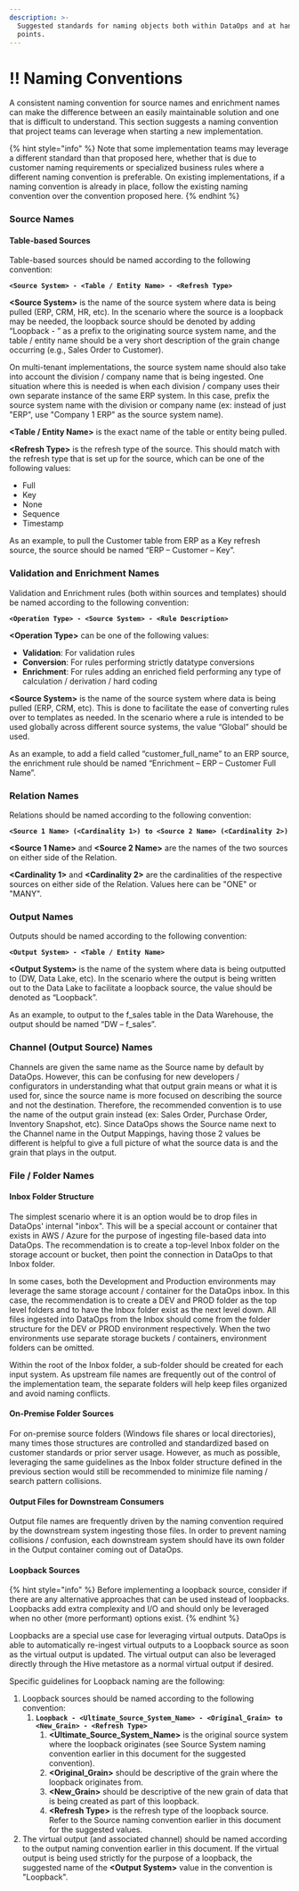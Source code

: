 ```yaml
---
description: >-
  Suggested standards for naming objects both within DataOps and at handoff
  points.
---
```


# !! Naming Conventions

A consistent naming convention for source names and enrichment names can make the difference between an easily maintainable solution and one that is difficult to understand.  This section suggests a naming convention that project teams can leverage when starting a new implementation.

{% hint style="info" %}
Note that some implementation teams may leverage a different standard than that proposed here, whether that is due to customer naming requirements or specialized business rules where a different naming convention is preferable.  On existing implementations, if a naming convention is already in place, follow the existing naming convention over the convention proposed here.
{% endhint %}

### Source Names

#### Table-based Sources

Table-based sources should be named according to the following convention:

**`<Source System> - <Table / Entity Name> - <Refresh Type>`**

**&lt;Source System&gt;** is the name of the source system where data is being pulled \(ERP, CRM, HR, etc\). In the scenario where the source is a loopback may be needed, the loopback source should be denoted by adding “Loopback - ” as a prefix to the originating source system name, and the table / entity name should be a very short description of the grain change occurring \(e.g., Sales Order to Customer\).

On multi-tenant implementations, the source system name should also take into account the division / company name that is being ingested.  One situation where this is needed is when each division / company uses their own separate instance of the same ERP system.  In this case, prefix the source system name with the division or company name \(ex: instead of just "ERP", use "Company 1 ERP" as the source system name\).

**&lt;Table / Entity Name&gt;** is the exact name of the table or entity being pulled.

**&lt;Refresh Type&gt;** is the refresh type of the source. This should match with the refresh type that is set up for the source, which can be one of the following values:

* Full
* Key
* None
* Sequence
* Timestamp

As an example, to pull the Customer table from ERP as a Key refresh source, the source should be named “ERP – Customer – Key”.

### Validation and Enrichment Names

Validation and Enrichment rules \(both within sources and templates\) should be named according to the following convention:

**`<Operation Type> - <Source System> - <Rule Description>`**

**&lt;Operation Type&gt;** can be one of the following values:

* **Validation**: For validation rules
* **Conversion**: For rules performing strictly datatype conversions
* **Enrichment**: For rules adding an enriched field performing any type of calculation / derivation / hard coding

**&lt;Source System&gt;** is the name of the source system where data is being pulled \(ERP, CRM, etc\). This is done to facilitate the ease of converting rules over to templates as needed. In the scenario where a rule is intended to be used globally across different source systems, the value “Global” should be used.

As an example, to add a field called “customer\_full\_name” to an ERP source, the enrichment rule should be named “Enrichment – ERP – Customer Full Name”.

### Relation Names

Relations should be named according to the following convention:

**`<Source 1 Name> (<Cardinality 1>) to <Source 2 Name> (<Cardinality 2>)`**

**&lt;Source 1 Name&gt;** and **&lt;Source 2 Name&gt;** are the names of the two sources on either side of the Relation.

**&lt;Cardinality 1&gt;** and **&lt;Cardinality 2&gt;** are the cardinalities of the respective sources on either side of the Relation.  Values here can be "ONE" or "MANY".

### Output Names

Outputs should be named according to the following convention:

**`<Output System> - <Table / Entity Name>`**

**&lt;Output System&gt;** is the name of the system where data is being outputted to \(DW, Data Lake, etc\). In the scenario where the output is being written out to the Data Lake to facilitate a loopback source, the value should be denoted as “Loopback”.

As an example, to output to the f\_sales table in the Data Warehouse, the output should be named “DW – f\_sales”.

### Channel \(Output Source\) Names

Channels are given the same name as the Source name by default by DataOps.  However, this can be confusing for new developers / configurators in understanding what that output grain means or what it is used for, since the source name is more focused on describing the source and not the destination.  Therefore, the recommended convention is to use the name of the output grain instead \(ex: Sales Order, Purchase Order, Inventory Snapshot, etc\).  Since DataOps shows the Source name next to the Channel name in the Output Mappings, having those 2 values be different is helpful to give a full picture of what the source data is and the grain that plays in the output.

### File / Folder Names

#### Inbox Folder Structure

The simplest scenario where it is an option would be to drop files in DataOps' internal "inbox".  This will be a special account or container that exists in AWS / Azure for the purpose of ingesting file-based data into DataOps.  The recommendation is to create a top-level Inbox folder on the storage account or bucket, then point the connection in DataOps to that Inbox folder.

In some cases, both the Development and Production environments may leverage the same storage account / container for the DataOps inbox.  In this case, the recommendation is to create a DEV and PROD folder as the top level folders and to have the Inbox folder exist as the next level down.  All files ingested into DataOps from the Inbox should come from the folder structure for the DEV or PROD environment respectively.  When the two environments use separate storage buckets / containers, environment folders can be omitted.

Within the root of the Inbox folder, a sub-folder should be created for each input system.  As upstream file names are frequently out of the control of the implementation team, the separate folders will help keep files organized and avoid naming conflicts.

#### On-Premise Folder Sources

For on-premise source folders \(Windows file shares or local directories\), many times those structures are controlled and standardized based on customer standards or prior server usage.  However, as much as possible, leveraging the same guidelines as the Inbox folder structure defined in the previous section would still be recommended to minimize file naming / search pattern collisions.

#### Output Files for Downstream Consumers

Output file names are frequently driven by the naming convention required by the downstream system ingesting those files.  In order to prevent naming collisions / confusion, each downstream system should have its own folder in the Output container coming out of DataOps.

#### Loopback Sources

{% hint style="info" %}
Before implementing a loopback source, consider if there are any alternative approaches that can be used instead of loopbacks.  Loopbacks add extra complexity and I/O and should only be leveraged when no other \(more performant\) options exist.
{% endhint %}

Loopbacks are a special use case for leveraging virtual outputs.  DataOps is able to automatically re-ingest virtual outputs to a Loopback source as soon as the virtual output is updated.  The virtual output can also be leveraged directly through the Hive metastore as a normal virtual output if desired.

Specific guidelines for Loopback naming are the following:

1. Loopback sources should be named according to the following convention:
   1. **`Loopback - <Ultimate_Source_System_Name> - <Original_Grain> to <New_Grain> - <Refresh Type>`**
      1. **&lt;Ultimate\_Source\_System\_Name&gt;** is the original source system where the loopback originates \(see Source System naming convention earlier in this document for the suggested convention\).
      2. **&lt;Original\_Grain&gt;** should be descriptive of the grain where the loopback originates from.
      3. **&lt;New\_Grain&gt;** should be descriptive of the new grain of data that is being created as part of this loopback.
      4. **&lt;Refresh Type&gt;** is the refresh type of the loopback source.  Refer to the Source naming convention earlier in this document for the suggested values.
2. The virtual output \(and associated channel\) should be named according to the output naming convention earlier in this document.  If the virtual output is being used strictly for the purpose of a loopback, the suggested name of the **&lt;Output System&gt;** value in the convention is "Loopback".

